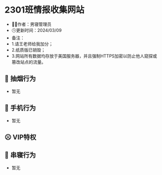 # 2301班情报收集网站
- 👨‍💻作者：男寝管理员
- 🕓更新时间：2024/03/09
- 备注：
- 1.请王老师给我加分；
- 2.纸质版已销毁；
- 3.网站所有数据均存放于美国服务器，并且强制HTTPS加密以防止他人窥探或篡改站点的流量。

## 🚬 抽烟行为
- 暂无

## 📱 手机行为

- 暂无

## ☹ VIP特权


## 🚪 串寝行为

- 暂无
